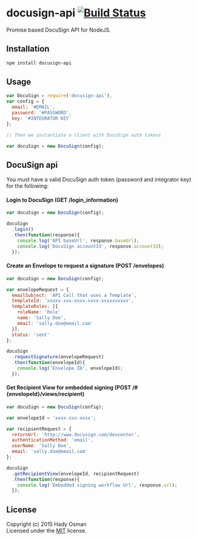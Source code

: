 # docusign-api [![Build Status](https://travis-ci.org/hadynz/docusign-api.svg)](https://travis-ci.org/hadynz/docusign-api)

Promise based DocuSign API for NodeJS.

## Installation

```bash
npm install docusign-api
```

## Usage

```js
var DocuSign = require('docusign-api'),
var config = {
  email: '#EMAIL',
  password: '#PASSWORD',
  key: '#INTEGRATOR KEY'
};

// Then we instantiate a client with DocuSign auth tokens

var docuSign = new DocuSign(config);
```

## DocuSign api

You must have a valid DocuSign auth token (password and integrator key) for the following:

#### Login to DocuSign (GET /login_information)

```js
var docuSign = new DocuSign(config);

docuSign
  .login()
  .then(function(response){
    console.log('API baseUrl', response.baseUrl);
    console.log('DocuSign accountId', response.accountId);
  });
```

#### Create an Envelope to request a signature  (POST /envelopes)

```js
var docuSign = new DocuSign(config);

var envelopeRequest = {
  emailSubject: 'API Call that uses a Template',
  templateId: 'xxxxx-xxx-xxxx-xxxx-xxxxxxxxxx',
  templateRoles: [{
    roleName: 'Role'
    name: 'Sally Doe',
    email: 'sally.doe@email.com'
  }],
  status: 'sent'
};

docuSign
  .requestSignature(envelopeRequest)
  .then(function(envelopeId){
    console.log('Envelope ID', envelopeId);
  });
```

#### Get Recipient View for embedded signing (POST /#{envelopeId}/views/recipient)

```js
var docuSign = new DocuSign(config);

var envelopeId = 'xxxx-xxx-xxxx';

var recipientRequest = {
  returnUrl: 'http://www.docusign.com/devcenter',
  authenticationMethod: 'email',
  userName: 'Sally Doe',
  email: 'sally.doe@email.com'
};

docuSign
  .getRecipientView(envelopeId, recipientRequest)
  .then(function(response){
    console.log('Embedded signing workflow Url', response.url);
  });
```

## License

Copyright (c) 2015 Hady Osman   
Licensed under the [MIT][license] license.

[license]: https://github.com/hadynz/docusign-api/blob/master/README.md
